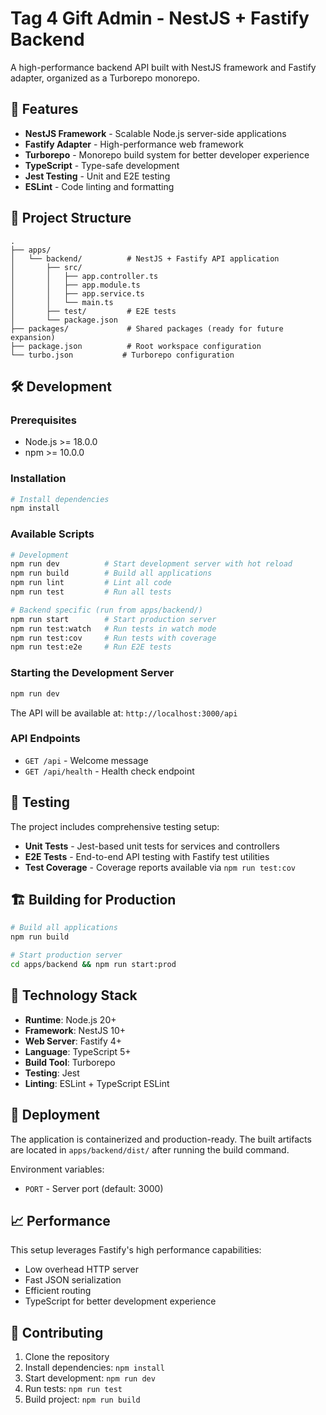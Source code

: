 # Tag 4 Gift Admin - NestJS + Fastify Backend

A high-performance backend API built with NestJS framework and Fastify adapter, organized as a Turborepo monorepo.

## 🚀 Features

- **NestJS Framework** - Scalable Node.js server-side applications
- **Fastify Adapter** - High-performance web framework
- **Turborepo** - Monorepo build system for better developer experience
- **TypeScript** - Type-safe development
- **Jest Testing** - Unit and E2E testing
- **ESLint** - Code linting and formatting

## 📁 Project Structure

```
.
├── apps/
│   └── backend/          # NestJS + Fastify API application
│       ├── src/
│       │   ├── app.controller.ts
│       │   ├── app.module.ts
│       │   ├── app.service.ts
│       │   └── main.ts
│       ├── test/         # E2E tests
│       └── package.json
├── packages/             # Shared packages (ready for future expansion)
├── package.json          # Root workspace configuration
└── turbo.json           # Turborepo configuration
```

## 🛠️ Development

### Prerequisites

- Node.js >= 18.0.0
- npm >= 10.0.0

### Installation

```bash
# Install dependencies
npm install
```

### Available Scripts

```bash
# Development
npm run dev          # Start development server with hot reload
npm run build        # Build all applications
npm run lint         # Lint all code
npm run test         # Run all tests

# Backend specific (run from apps/backend/)
npm run start        # Start production server
npm run test:watch   # Run tests in watch mode
npm run test:cov     # Run tests with coverage
npm run test:e2e     # Run E2E tests
```

### Starting the Development Server

```bash
npm run dev
```

The API will be available at: `http://localhost:3000/api`

### API Endpoints

- `GET /api` - Welcome message
- `GET /api/health` - Health check endpoint

## 🧪 Testing

The project includes comprehensive testing setup:

- **Unit Tests** - Jest-based unit tests for services and controllers
- **E2E Tests** - End-to-end API testing with Fastify test utilities
- **Test Coverage** - Coverage reports available via `npm run test:cov`

## 🏗️ Building for Production

```bash
# Build all applications
npm run build

# Start production server
cd apps/backend && npm run start:prod
```

## 📝 Technology Stack

- **Runtime**: Node.js 20+
- **Framework**: NestJS 10+
- **Web Server**: Fastify 4+
- **Language**: TypeScript 5+
- **Build Tool**: Turborepo
- **Testing**: Jest
- **Linting**: ESLint + TypeScript ESLint

## 🚀 Deployment

The application is containerized and production-ready. The built artifacts are located in `apps/backend/dist/` after running the build command.

Environment variables:
- `PORT` - Server port (default: 3000)

## 📈 Performance

This setup leverages Fastify's high performance capabilities:
- Low overhead HTTP server
- Fast JSON serialization
- Efficient routing
- TypeScript for better development experience

## 🤝 Contributing

1. Clone the repository
2. Install dependencies: `npm install`
3. Start development: `npm run dev`
4. Run tests: `npm run test`
5. Build project: `npm run build`
